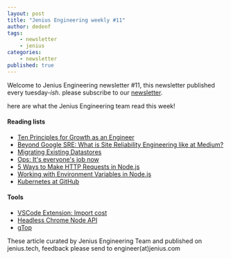```yaml
---
layout: post
title: "Jenius Engineering weekly #11"
author: dedenf
tags:
    - newsletter
    - jenius
categories:
    - newsletter
published: true
---
```


Welcome to Jenius Engineering newsletter #11, this newsletter published every tuesday-*ish*. please subscribe to our [newsletter](http://jenius.tech/newsletter).

here are what the Jenius Engineering team read this week!

#### Reading lists
- [Ten Principles for Growth as an Engineer](https://medium.com/@daniel.heller/ten-principles-for-growth-69015e08c35b)
- [Beyond Google SRE: What is Site Reliability Engineering like at Medium?](https://blog.netsil.com/beyond-google-sre-what-is-site-reliability-engineering-like-at-medium-71c65bd35f4e)
- [Migrating Existing Datastores](http://engineering.grab.com/migrating-existing-datastores)
- [Ops: It's everyone's job now](https://opensource.com/article/17/7/state-systems-administration)
- [5 Ways to Make HTTP Requests in Node.js](https://www.twilio.com/blog/2017/08/http-requests-in-node-js.html)
- [Working with Environment Variables in Node.js](https://www.twilio.com/blog/2017/08/working-with-environment-variables-in-node-js.html)
- [Kubernetes at GitHub](https://githubengineering.com/kubernetes-at-github/)

#### Tools
- [VSCode Extension: Import cost](https://marketplace.visualstudio.com/items?itemName=wix.vscode-import-cost)
- [Headless Chrome Node API](https://github.com/GoogleChrome/puppeteer)
- [gTop](https://github.com/aksakalli/gtop)


These article curated by Jenius Engineering Team and published on jenius.tech, feedback please send to engineer(at)jenius.com   
